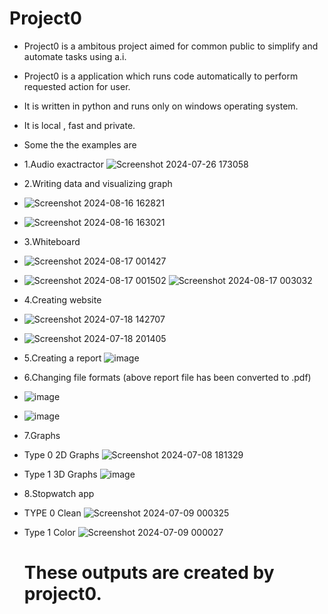 # Project0
* Project0 is a ambitous project aimed for common public to simplify and automate tasks using a.i.
* Project0 is a application which runs code automatically to perform requested action for user.
* It is written in python and runs only on windows operating system.
* It is local , fast and private.
* Some the the examples are 
* 1.Audio exactractor ![Screenshot 2024-07-26 173058](https://github.com/user-attachments/assets/e69a7d24-6a28-4976-a5ad-1ab414f012fc)
* 2.Writing data and visualizing graph
* ![Screenshot 2024-08-16 162821](https://github.com/user-attachments/assets/26bdfd61-d23b-4e97-8c6d-79721d3198dd)
* ![Screenshot 2024-08-16 163021](https://github.com/user-attachments/assets/8f127cef-9836-40e9-bcdb-5de8ea3764ac)
* 3.Whiteboard 
* ![Screenshot 2024-08-17 001427](https://github.com/user-attachments/assets/7009d042-f48f-4bbc-9ce5-11904ec75464)
* ![Screenshot 2024-08-17 001502](https://github.com/user-attachments/assets/2c4a87c9-74b2-4c25-b300-af9854079840)
![Screenshot 2024-08-17 003032](https://github.com/user-attachments/assets/d50949c0-2b3a-425e-9827-910fc7eaaed7)
* 4.Creating website
* ![Screenshot 2024-07-18 142707](https://github.com/user-attachments/assets/9f9e8bd7-b58e-41fa-b763-e637cf22bbf2)
* ![Screenshot 2024-07-18 201405](https://github.com/user-attachments/assets/009bd9b4-b40d-497d-8143-884dc23be2bc)
* 5.Creating a report ![image](https://github.com/user-attachments/assets/ac927268-9301-4fe1-ae07-441021e6f518)
* 6.Changing file formats (above report file has been converted to .pdf)
* ![image](https://github.com/user-attachments/assets/8fb7cda7-fd3d-41af-8bf0-1f42bb429d4d)
* ![image](https://github.com/user-attachments/assets/f7f82e2c-98a0-4437-bc72-92c854d717b8)
* 7.Graphs
*  Type 0 2D Graphs ![Screenshot 2024-07-08 181329](https://github.com/user-attachments/assets/1b4685d5-a5f4-4937-9e63-6a6844ac3af4)
*  Type 1 3D Graphs ![image](https://github.com/user-attachments/assets/9fdb6d3f-3e7c-43ef-a508-14389a2846ab)
* 8.Stopwatch app
* TYPE 0 Clean ![Screenshot 2024-07-09 000325](https://github.com/user-attachments/assets/dff1ea3f-df7e-4919-83d8-6f7304f32baf)
* Type 1 Color ![Screenshot 2024-07-09 000027](https://github.com/user-attachments/assets/22e18e9d-9185-4c78-8be6-1f45fa4f6435)

  # These outputs are created by project0.














